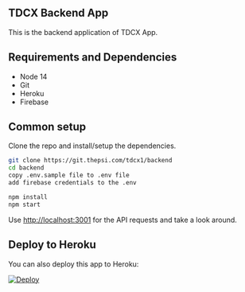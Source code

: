 ## TDCX Backend App

This is the backend application of TDCX App.

## Requirements and Dependencies

* Node 14
* Git
* Heroku
* Firebase

## Common setup

Clone the repo and install/setup the dependencies.

```bash
git clone https://git.thepsi.com/tdcx1/backend
cd backend
copy .env.sample file to .env file
add firebase credentials to the .env
```

```bash
npm install
npm start
```

Use [http://localhost:3001](http://localhost:3001) for the API requests and take a look around.

## Deploy to Heroku
You can also deploy this app to Heroku:

[![Deploy](https://www.herokucdn.com/deploy/button.svg)](https://heroku.com/deploy)

